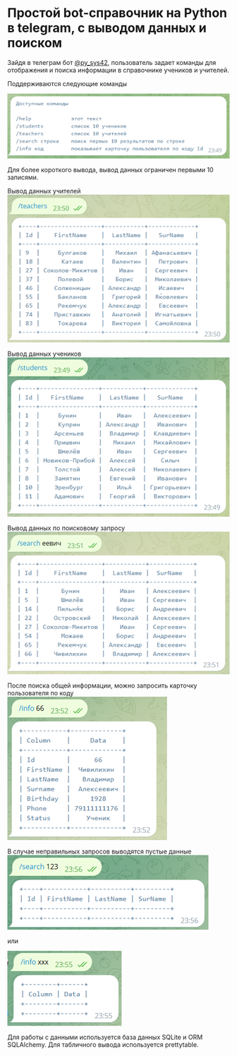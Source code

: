 Простой bot-справочник на Python в telegram, с выводом данных и поиском
=========================================

Зайдя в телеграм бот [@py_sys42](https://t.me/py_sys42_bot), пользователь задает команды для отображения и поиска информации в справочнике учеников и учителей.

Поддерживаются следующие команды

![Screenshot](help.png)

Для более короткого вывода, вывод данных ограничен первыми 10 записями. 

Вывод данных учителей
![Screenshot](teachers.png)

Вывод данных учеников
![Screenshot](students.png)

Вывод данных по поисковому запросу
![Screenshot](search.png)

После поиска общей информации, можно запросить карточку пользователя по коду
![Screenshot](card.png)

В случае неправильных запросов выводятся пустые данные   
![Screenshot](empty2.png)

или

![Screenshot](empty1.png)

Для работы с данными используется база данных SQLite и ORM SQLAlchemy. Для табличного вывода используется prettytable.